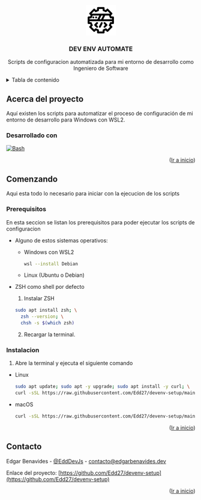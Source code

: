 <a id="readme-top"></a>

<!-- PROJECT LOGO -->
<br />
<div align="center">
  <a href="https://github.com/Edd27/devenv-setup">
    <img src="images/logo.png" alt="Logo" width="80" height="80">
  </a>

<h3 align="center">DEV ENV AUTOMATE</h3>

  <p align="center">
    Scripts de configuracion automatizada para mi entorno de desarrollo como Ingeniero de Software 
  </p>
</div>

<!-- TABLE OF CONTENTS -->
<details>
  <summary>Tabla de contenido</summary>
  <ol>
    <li>
      <a href="#about-the-project">Acerca del proyecto</a>
      <ul>
        <li><a href="#built-with">Desarrollado con</a></li>
      </ul>
    </li>
    <li>
      <a href="#getting-started">Iniciando</a>
      <ul>
        <li><a href="#prerequisites">Prerequisitos</a></li>
        <li><a href="#installation">Instalacion</a></li>
      </ul>
    </li>
    <li><a href="#contact">Contacto</a></li>
  </ol>
</details>

<!-- ABOUT THE PROJECT -->

## Acerca del proyecto

Aquí existen los scripts para automatizar el proceso de configuración de mi entorno de desarrollo para Windows con WSL2.

### Desarrollado con

[![Bash](https://img.shields.io/badge/Bash-4EAA25?style=for-the-badge&logo=gnu-bash&logoColor=white)][Bash-url]

<p align="right">(<a href="#readme-top">Ir a inicio</a>)</p>

<!-- GETTING STARTED -->

## Comenzando

Aqui esta todo lo necesario para iniciar con la ejecucion de los scripts

### Prerequisitos

En esta seccion se listan los prerequisitos para poder ejecutar los scripts de configuracion

- Alguno de estos sistemas operativos:
  - Windows con WSL2
    ```sh
    wsl --install Debian
    ```
  - Linux (Ubuntu o Debian)

- ZSH como shell por defecto
  1. Instalar ZSH
    ```sh
    sudo apt install zsh; \
      zsh --version; \
      chsh -s $(which zsh)
    ```
  2. Recargar la terminal.

### Instalacion

1. Abre la terminal y ejecuta el siguiente comando
  - Linux
    ```sh
    sudo apt update; sudo apt -y upgrade; sudo apt install -y curl; \
    curl -sSL https://raw.githubusercontent.com/Edd27/devenv-setup/main/setup.sh | zsh -i
    ```
  - macOS
    ```sh
    curl -sSL https://raw.githubusercontent.com/Edd27/devenv-setup/main/setup.sh | zsh -i
    ```

<p align="right">(<a href="#readme-top">Ir a inicio</a>)</p>

<!-- CONTACT -->

## Contacto

Edgar Benavides - [@EddDevJs](https://x.com/EddDevJs) - contacto@edgarbenavides.dev

Enlace del proyecto: [https://github.com/Edd27/devenv-setup](https://github.com/Edd27/devenv-setup)

<p align="right">(<a href="#readme-top">Ir a inicio</a>)</p>

<!-- MARKDOWN LINKS & IMAGES -->
<!-- https://www.markdownguide.org/basic-syntax/#reference-style-links -->

[Bash-url]: https://en.wikipedia.org/wiki/Bash_(Unix_shell)
